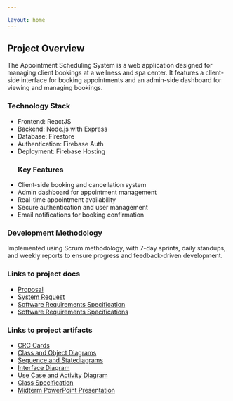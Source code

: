 ```yaml
---

layout: home
---
```

<section id="overview" class="container">
  <h2>Project Overview</h2>
  <p>
  The Appointment Scheduling System is a web application designed for managing client bookings at a wellness and spa center. It features a client-side interface for booking appointments and an admin-side dashboard for viewing and managing bookings.
  </p>
  <h3> Technology Stack </h3>
  <ul>
    <li> Frontend: ReactJS </li>
    <li> Backend: Node.js with Express </li>
    <li> Database: Firestore </li>
    <li> Authentication: Firebase Auth </li>
    <li> Deployment: Firebase Hosting </li>
  </ul>
  <ul>
    <h3> Key Features </h3>
    <li> Client-side booking and cancellation system </li>
    <li> Admin dashboard for appointment management</li>
    <li> Real-time appointment availability </li>
    <li> Secure authentication and user management </li>
    <li> Email notifications for booking confirmation </li>
  </ul>
  <h3> Development Methodology </h3>  
  <p> 
   Implemented using Scrum methodology, with 7-day sprints, daily standups, and weekly reports to ensure progress and feedback-driven development.
  </p>
</section>

<section id="Important-links" class="container">
  <h3> Links to project docs </h3>
  <ul>
    <li><a href = "https://github.com/teresiawairimu/GVSU-CIS641-Bidii/blob/main/docs/proposal.md">Proposal</a></li>
    <li><a href = "https://github.com/teresiawairimu/GVSU-CIS641-Bidii/blob/main/docs/system%20request-2.pdf">System Request</a></li>
    <li><a href = "https://github.com/teresiawairimu/GVSU-CIS641-Bidii/blob/main/docs/software_requirements_specification.md">Software Requirements Specification</a> </li>
    <li><a href = "https://github.com/teresiawairimu/GVSU-CIS641-Bidii/blob/main/docs/software_requirements_specification_final.md">Software Requirements Specifications</a></li>
  </ul>
  <h3> Links to project artifacts </h3>
  <ul>
    <li><a href = "https://github.com/teresiawairimu/GVSU-CIS641-Bidii/blob/main/artifacts/CRC%20Card%20Building%20Pagenew.pdf">CRC Cards</a></li>
    <li><a href = "https://github.com/teresiawairimu/GVSU-CIS641-Bidii/blob/main/artifacts/HW5%20-%20Class%20Diagrams%20-1.pdf">Class and Object Diagrams</a></li>
    <li><a href = "https://github.com/teresiawairimu/GVSU-CIS641-Bidii/blob/main/artifacts/IC4%20-%20Sequence%20%2B%20State%20Diagrams-1.pdf">Sequence and Statediagrams</a></li>
    <li><a href = "https://github.com/teresiawairimu/GVSU-CIS641-Bidii/blob/main/artifacts/InterfaceDiagram-3-1.pdf">Interface Diagram</a></li>
    <li><a href = "https://github.com/teresiawairimu/GVSU-CIS641-Bidii/blob/main/artifacts/Use%20Cases%20and%20Activity%20diagrams-4.pdf">Use Case and Activity Diagram</a></li>
    <li><a href = "https://github.com/teresiawairimu/GVSU-CIS641-Bidii/blob/main/artifacts/classSpecification-2.pdf">Class Specification</a></li>
    <li><a href = "https://github.com/teresiawairimu/GVSU-CIS641-Bidii/blob/main/artifacts/mid-term-presentation.odp.pptx">Midterm PowerPoint Presentation</a></li>
  </ul>
</section>
